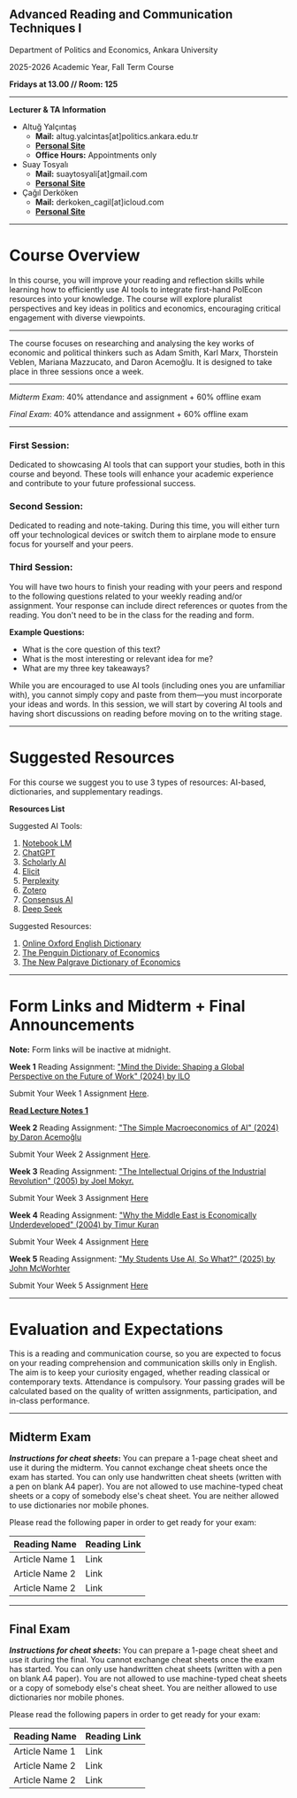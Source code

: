 ## **Advanced Reading and Communication Techniques I**

Department of Politics and Economics, Ankara University

2025-2026 Academic Year, Fall Term Course

**Fridays at 13.00 // Room: 125**

---
**Lecturer & TA Information**

- Altuğ Yalçıntaş
    - **Mail:** altug.yalcintas[at]politics.ankara.edu.tr
    - [**Personal Site**](https://ayalcintas.notion.site/)
    - **Office Hours:** Appointments only
- Suay Tosyalı
    - **Mail:** suaytosyali[at]gmail.com
    - [**Personal Site**](https://suaytli.github.io/)
- Çağıl Derköken
    - **Mail:** derkoken_cagil[at]icloud.com
    - [**Personal Site**](https://cagilderkoken.github.io)
---

# Course Overview

In this course, you will improve your reading and reflection skills while learning how to efficiently use AI tools to integrate first-hand PolEcon resources into your knowledge. The course will explore pluralist perspectives and key ideas in politics and economics, encouraging critical engagement with diverse viewpoints.

---

The course focuses on researching and analysing the key works of economic and political thinkers such as Adam Smith, Karl Marx, Thorstein Veblen, Mariana Mazzucato, and Daron Acemoğlu. It is designed to take place in three sessions once a week.

---

_Midterm Exam_: 40% attendance and assignment + 60% offline exam

_Final Exam_: 40% attendance and assignment + 60% offline exam

---

### First Session:

Dedicated to showcasing AI tools that can support your studies, both in this course and beyond. These tools will enhance your academic experience and contribute to your future professional success.

### Second Session:

Dedicated to reading and note-taking. During this time, you will either turn off your technological devices or switch them to airplane mode to ensure focus for yourself and your peers.

### Third Session:

You will have two hours to finish your reading with your peers and respond to the following questions related to your weekly reading and/or assignment. Your response can include direct references or quotes from the reading. You don't need to be in the class for the reading and form.

**Example Questions:**

- What is the core question of this text?
- What is the most interesting or relevant idea for me?
- What are my three key takeaways?

While you are encouraged to use AI tools (including ones you are unfamiliar with), you cannot simply copy and paste from them—you must incorporate your ideas and words. In this session, we will start by covering AI tools and having short discussions on reading before moving on to the writing stage.

---

# Suggested Resources

For this course we suggest you to use 3 types of resources: AI-based, dictionaries, and supplementary readings.

**Resources List**

Suggested AI Tools:

1. [Notebook LM](https://notebooklm.google/)
2. [ChatGPT](https://chatgpt.com/)
3. [Scholarly AI](https://www.scholarlyai.com/#/)
4. [Elicit](https://elicit.com/)
5. [Perplexity](https://www.perplexity.ai/)
6. [Zotero](https://www.zotero.org/)
7. [Consensus AI](https://consensus.app/)
8. [Deep Seek](https://www.deepseek.com/en)

Suggested Resources:

1. [Online Oxford English Dictionary](https://www.oed.com/?tl=true)
2. [The Penguin Dictionary of Economics](https://www.penguin.co.uk/books/176252/the-penguin-dictionary-of-economics-by-baxter-graham-bannock-ronald/9780141045238)
3. [The New Palgrave Dictionary of Economics](https://link.springer.com/referencework/10.1057/978-1-349-95121-5)
---

# Form Links and Midterm + Final Announcements
**Note:** Form links will be inactive at midnight.

**Week 1**
Reading Assignment: ["Mind the Divide: Shaping a Global Perspective on the Future of Work" (2024) by ILO](https://www.un.org/digital-emerging-technologies/sites/www.un.org.techenvoy/files/MindtheAIDivide.pdf)

Submit Your Week 1 Assignment [Here](https://forms.gle/fkZ9TtwYfkDSZgfx8).

**[Read Lecture Notes 1](https://docs.google.com/document/d/1CSpREou0px06E8OMq2ZVcGYix0IdU_5N/edit?usp=sharing&ouid=103730637265867141913&rtpof=true&sd=true)**

**Week 2**
Reading Assignment: ["The Simple Macroeconomics of AI" (2024) by Daron Acemoğlu](https://economics.mit.edu/sites/default/files/2024-04/The%20Simple%20Macroeconomics%20of%20AI.pdf)

Submit Your Week 2 Assignment [Here](https://forms.gle/7VPfdCTtBxEpo8BJ7).

**Week 3**
Reading Assignment: ["The Intellectual Origins of the Industrial Revolution" (2005) by Joel Mokyr.](https://www.jstor.org/stable/pdf/3875064.pdf)

Submit Your Week 3 Assignment [Here](https://forms.gle/MiChNLzLmv6FnHB68)

**Week 4**
Reading Assignment: ["Why the Middle East is Economically Underdeveloped" (2004) by Timur Kuran](https://www.aeaweb.org/articles?id=10.1257/0895330042162421)

Submit Your Week 4 Assignment [Here](https://forms.gle/pwwDLK58en54chqM6)

**Week 5**
Reading Assignment: ["My Students Use AI, So What?" (2025) by John McWorhter](https://www.theatlantic.com/ideas/archive/2025/10/ai-college-crisis-overblown/684642/?gift=K52KM4-Q0gyhKyU1aqKtavvwRvZ3wRZZlYPRNY-yP00&utm_source=copy-link&utm_medium=social&utm_campaign=share&trk=public_post_comment-text)

Submit Your Week 5 Assignment [Here](https://forms.gle/yZqpfSk7dB4WHABi9)

---

# Evaluation and Expectations

This is a reading and communication course, so you are expected to focus on your reading comprehension and communication skills only in English. The aim is to keep your curiosity engaged, whether reading classical or contemporary texts. Attendance is compulsory. Your passing grades will be calculated based on the quality of written assignments, participation, and in-class performance.

---

## Midterm Exam

**_Instructions for cheat sheets_:** You can prepare a 1-page cheat sheet and use it during the midterm. You cannot exchange cheat sheets once the exam has started. You can only use handwritten cheat sheets (written with a pen on blank A4 paper). You are not allowed to use machine-typed cheat sheets or a copy of somebody else's cheat sheet. You are neither allowed to use dictionaries nor mobile phones.

Please read the following paper in order to get ready for your exam:

|Reading Name|Reading Link|
|---|---|
|Article Name 1|Link|
|Article Name 2|Link|
|Article Name 2|Link|

---

## Final Exam

**_Instructions for cheat sheets_:** You can prepare a 1-page cheat sheet and use it during the final. You cannot exchange cheat sheets once the exam has started. You can only use handwritten cheat sheets (written with a pen on blank A4 paper). You are not allowed to use machine-typed cheat sheets or a copy of somebody else's cheat sheet. You are neither allowed to use dictionaries nor mobile phones.

Please read the following papers in order to get ready for your exam:

|Reading Name|Reading Link|
|---|---|
|Article Name 1|Link|
|Article Name 2|Link|
|Article Name 2|Link|
